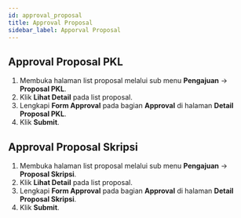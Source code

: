 ```yaml
---
id: approval_proposal
title: Approval Proposal
sidebar_label: Apporval Proposal
---
```


## Approval Proposal PKL

1. Membuka halaman list proposal melalui sub menu **Pengajuan** -> **Proposal PKL**.
2. Klik **Lihat Detail** pada list proposal.
3. Lengkapi **Form Approval** pada bagian **Approval** di halaman **Detail Proposal PKL**.
4. Klik **Submit**.

## Approval Proposal Skripsi

1. Membuka halaman list proposal melalui sub menu **Pengajuan** -> **Proposal Skripsi**.
2. Klik **Lihat Detail** pada list proposal.
3. Lengkapi **Form Approval** pada bagian **Approval** di halaman **Detail Proposal Skripsi**.
4. Klik **Submit**.
